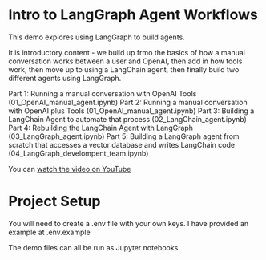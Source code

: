 # Intro to LangGraph Agent Workflows
This demo explores using LangGraph to build agents.

It is introductory content - we build up frmo the basics of how a manual conversation works between a user and OpenAI, then add in how tools work, then move up to using a LangChain agent, then finally build two different agents using LangGraph.

Part 1: Running a manual conversation with OpenAI Tools (01_OpenAI_manual_agent.ipynb)
Part 2: Running a manual conversation with OpenAI plus Tools (01_OpenAI_manual_agent.ipynb)
Part 3: Building a LangChain Agent to automate that process (02_LangChain_agent.ipynb)
Part 4: Rebuilding the LangChain Agent with LangGraph (03_LangGraph_agent.ipynb)
Part 5: Building a LangGraph agent from scratch that accesses a vector database and writes LangChain code (04_LangGraph_develompent_team.ipynb)


You can [watch the video on YouTube](https://youtu.be/oMRJ--GJCKQ)

# Project Setup
You will need to create a .env file with your own keys. I have provided an example at .env.example

The demo files can all be run as Jupyter notebooks.

